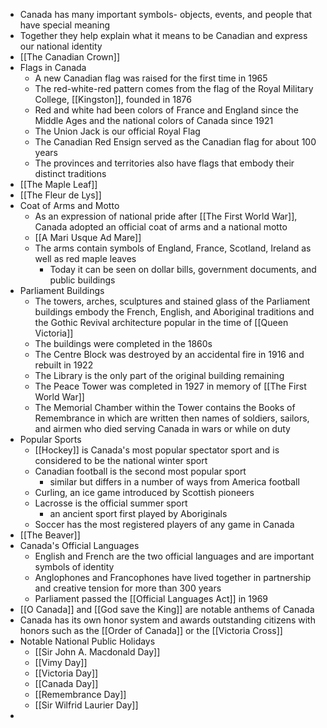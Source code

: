 - Canada has many important symbols- objects, events, and people that have special meaning
- Together they help explain what it means to be Canadian and express our national identity
- [[The Canadian Crown]]
- Flags in Canada
	- A new Canadian flag was raised for the first time in 1965
	- The red-white-red pattern comes from the flag of the Royal Military College, [[Kingston]], founded in 1876
	- Red and white had been colors of France and England since the Middle Ages and the national colors of Canada since 1921
	- The Union Jack is our official Royal Flag
	- The Canadian Red Ensign served as the Canadian flag for about 100 years
	- The provinces and territories also have flags that embody their distinct traditions
- [[The Maple Leaf]]
- [[The Fleur de Lys]]
- Coat of Arms and Motto
	- As an expression of national pride after [[The First World War]], Canada adopted an official coat of arms and a national motto
	- [[A Mari Usque Ad Mare]]
	- The arms contain symbols of England, France, Scotland, Ireland as well as red maple leaves
		- Today it can be seen on dollar bills, government documents, and public buildings
- Parliament Buildings
	- The towers, arches, sculptures and stained glass of the Parliament buildings embody the French, English, and Aboriginal traditions and the Gothic Revival architecture popular in the time of [[Queen Victoria]]
	- The buildings were completed in the 1860s
	- The Centre Block was destroyed by an accidental fire in 1916 and rebuilt in 1922
	- The Library is the only part of the original building remaining
	- The Peace Tower was completed in 1927 in memory of [[The First World War]]
	- The Memorial Chamber within the Tower contains the Books of Remembrance in which are written then names of soldiers, sailors, and airmen who died serving Canada in wars or while on duty
- Popular Sports
	- [[Hockey]] is Canada's most popular spectator sport and is considered to be the national winter sport
	- Canadian football is the second most popular sport
		- similar but differs in a number of ways from America football
	- Curling, an ice game introduced by Scottish pioneers
	- Lacrosse is the official summer sport
		- an ancient sport first played by Aboriginals
	- Soccer has the most registered players of any game in Canada
- [[The Beaver]]
- Canada's Official Languages
	- English and French are the two official languages and are important symbols of identity
	- Anglophones and Francophones have lived together in partnership and creative tension for more than 300 years
	- Parliament passed the [[Official Languages Act]] in 1969
- [[O Canada]] and [[God save the King]] are notable anthems of Canada
- Canada has its own honor system and awards outstanding citizens with honors such as the [[Order of Canada]] or the [[Victoria Cross]]
- Notable National Public Holidays
	- [[Sir John A. Macdonald Day]]
	- [[Vimy Day]]
	- [[Victoria Day]]
	- [[Canada Day]]
	- [[Remembrance Day]]
	- [[Sir Wilfrid Laurier Day]]
-